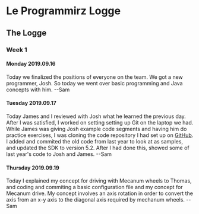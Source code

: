 # Le Programmirz Logge

## The Logge

### Week 1
#### Monday 2019.09.16
Today we finalized the positions of everyone on the team.
We got a new programmer, Josh.
So today we went over basic programming and Java concepts with him.
--Sam
#### Tuesday 2019.09.17
Today James and I reviewed with Josh what he learned the previous day.
After I was satisfied, I worked on setting setting up Git on the laptop we had.
While James was giving Josh example code segments and having him do practice exercises,
I was cloning the code repository I had set up on [GitHub](https://github.com/samheiden/SkyStone-Wyverns12889/).
I added and commited the old code from last year to look at as samples,
and updated the SDK to version 5.2.
After I had done this, showed some of last year's code to Josh and James.
--Sam
#### Thursday 2019.09.19
Today I explained my concept for driving with Mecanum wheels to Thomas, and 
coding and commiting a basic configuration file and my concept for 
Mecanum drive.
My concept involves an axis rotation in order to convert the axis from an x-y axis
to the diagonal axis required by mechanum wheels.
--Sam
